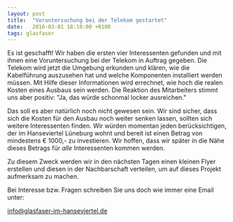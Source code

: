```yaml
---
layout: post
title:  "Voruntersuchung bei der Telekom gestartet"
date:   2016-03-01 18:10:00 +0100
tags: glasfaser
---
```

Es ist geschafft! Wir haben die ersten vier Interessenten gefunden und mit ihnen
eine Voruntersuchung bei der Telekom in Auftrag gegeben. Die Telekom wird jetzt
die Umgebung erkunden und klären, wie die Kabelführung auszusehen hat und welche
Komponenten installiert werden müssen. Mit Hilfe dieser Informationen wird
errechnet, wie hoch die realen Kosten eines Ausbaus sein werden. Die Reaktion
des Mitarbeiters stimmt uns aber positiv: "Ja, das würde schonmal locker
ausreichen."

Das soll es aber natürlich noch nicht gewesen sein. Wir sind sicher, dass sich
die Kosten für den Ausbau noch weiter senken lassen, sollten sich weitere
Interessenten finden. Wir würden momentan jeden berücksichtigen, der im
Hanseviertel Lüneburg wohnt und bereit ist einen Betrag von mindestens € 1000,-
zu investieren. Wir hoffen, dass wir später in die Nähe dieses Betrags für
*alle* Interessenten kommen werden.

Zu diesem Zweck werden wir in den nächsten Tagen einen kleinen Flyer erstellen
und diesen in der Nachbarschaft verteilen, um auf dieses Projekt aufmerksam zu
machen.

Bei Interesse bzw. Fragen schreiben Sie uns doch wie immer eine Email unter:

[info@glasfaser-im-hanseviertel.de](mailto:info@glasfaser-im-hanseviertel.de)
